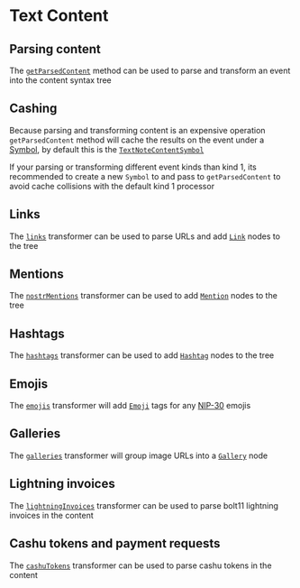 # Text Content

## Parsing content

The [`getParsedContent`](https://hzrd149.github.io/applesauce/typedoc/functions/applesauce_content.Text.getParsedContent.html) method can be used to parse and transform an event into the content syntax tree

## Cashing

Because parsing and transforming content is an expensive operation `getParsedContent` method will cache the results on the event under a [Symbol](https://developer.mozilla.org/en-US/docs/Web/JavaScript/Reference/Global_Objects/Symbol), by default this is the [`TextNoteContentSymbol`](https://hzrd149.github.io/applesauce/typedoc/variables/applesauce_content.Text.TextNoteContentSymbol.html)

If your parsing or transforming different event kinds than kind 1, its recommended to create a new `Symbol` to and pass to `getParsedContent` to avoid cache collisions with the default kind 1 processor

## Links

The [`links`](https://hzrd149.github.io/applesauce/typedoc/functions/applesauce_content.Text.links.html) transformer can be used to parse URLs and add [`Link`](https://hzrd149.github.io/applesauce/typedoc/interfaces/applesauce_content.Nast.Link.html) nodes to the tree

## Mentions

The [`nostrMentions`](https://hzrd149.github.io/applesauce/typedoc/functions/applesauce_content.Text.nostrMentions.html) transformer can be used to add [`Mention`](https://hzrd149.github.io/applesauce/typedoc/interfaces/applesauce_content.Nast.Mention.html) nodes to the tree

## Hashtags

The [`hashtags`](https://hzrd149.github.io/applesauce/typedoc/functions/applesauce_content.Text.hashtags.html) transformer can be used to add [`Hashtag`](https://hzrd149.github.io/applesauce/typedoc/interfaces/applesauce_content.Nast.Hashtag.html) nodes to the tree

## Emojis

The [`emojis`](https://hzrd149.github.io/applesauce/typedoc/functions/applesauce_content.Text.emojis.html) transformer will add [`Emoji`](https://hzrd149.github.io/applesauce/typedoc/interfaces/applesauce_content.Nast.Emoji.html) tags for any [NIP-30](https://github.com/nostr-protocol/nips/blob/master/30.md) emojis

## Galleries

The [`galleries`](https://hzrd149.github.io/applesauce/typedoc/functions/applesauce_content.Text.galleries.html) transformer will group image URLs into a [`Gallery`](https://hzrd149.github.io/applesauce/typedoc/interfaces/applesauce_content.Nast.Gallery.html) node

## Lightning invoices

The [`lightningInvoices`](https://hzrd149.github.io/applesauce/typedoc/functions/applesauce_content.Text.lightningInvoices.html) transformer can be used to parse bolt11 lightning invoices in the content

## Cashu tokens and payment requests

The [`cashuTokens`](https://hzrd149.github.io/applesauce/typedoc/functions/applesauce_content.Text.cashuTokens.html) transformer can be used to parse cashu tokens in the content
